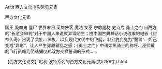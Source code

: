 Atitit 西方文化电影常见元素

西方文化元素


国王
吸血鬼
僵尸
世界末日
英雄侠客
魔法 女巫
宗教题材
史诗片
勇士之门
自西方的“长老会审判”对于中国人来说就异常陌生；由中国古典神话小说改编的电影《封神传奇》出现了灵族、翼族，以及现代文明中的飞艇，申公豹变身为“魔兽”、妲己变成“异形”，让人产生穿越错乱之感；《勇士之门》中诸如黑骑士的称呼、巫师戴的飞行员帽乃至结婚仪式双方交换誓词的形式……

【西方文化论文】哈利·波特系列的西方文化元素(共5288字).html
